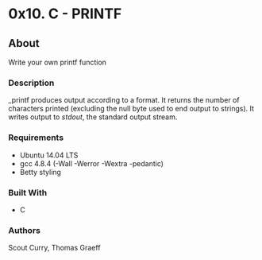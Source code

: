 # 0x10. C - PRINTF

## About
Write your own printf function

### Description
\_printf produces output according to a format. It returns the number of characters printed (excluding the null byte used to end output to strings).
It writes output to _stdout_, the standard output stream.

### Requirements
* Ubuntu 14.04 LTS
* gcc 4.8.4 (-Wall -Werror -Wextra -pedantic)
* Betty styling

### Built With
* C

### Authors
Scout Curry, Thomas Graeff
